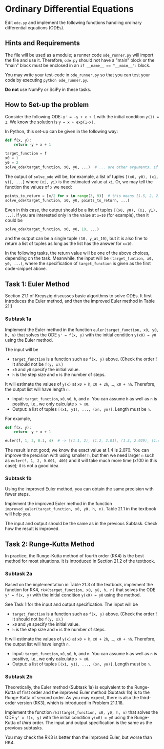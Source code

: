 # Ordinary Differential Equations

Edit `ode.py` and implement the following functions handling ordinary differential equations (ODEs).

## Hints and Requirements

The file will be used as a module; a runner code `ode_runner.py` will import the file and use it.
Therefore, `ode.py` should not have a "main" block or the "main" block must be enclosed in an `if __name__ == "__main__":` block.

You may write your test-code in `ode_runner.py` so that you can test your code by executing `python ode_runner.py`.

**Do not** use NumPy or SciPy in these tasks.

## How to Set-up the problem

Consider the following ODE: `y' = -y + x + 1` with the initial condition `y(1) = 2`. We know the solution is `y = x + exp(1-x)`.

In Python, this set-up can be given in the following way:

```python
def f(x, y):
    return -y + x + 1

target_function = f
x0 = 1
y0 = 2
solve_ode(target_function, x0, y0, ...)  # ... are other arguments, if needed.
```

The output of `solve_ode` will be, for example, a list of tuples `[(x0, y0), (x1, y1), ...]` where `(xi, yi)` is the estimated value at `xi`.
Or, we may tell the function the values of `x` we need:

```python
points_to_return = [x/2 for x in range(3, 9)]  # this means [1.5, 2, 2.5, 3, 3.5, 4]
solve_ode(target_function, x0, y0, points_to_return, ...)
```

Even in this case, the output should be a list of tuples `[(x0, y0), (x1, y1), ...]`.
If you are interested only in the value at `x=10` (for example), then it could be

```python
solve_ode(target_function, x0, y0, 10, ...)
```

and the output can be a single tuple `(10, y_at_10)`, but it is also fine to return a list of tuples as long as the list has the answer for `x=10`.

In the following tasks, the return value will be one of the above choices, depending on the task. Meanwhile, the input will be `(target_funtion, x0, y0, ...)`, where the specification of `target_function` is given as the first code-snippet above.

## Task 1: Euler Method

Section 21.1 of Kreyszig discusses basic algorithms to solve ODEs. It first introduces the Euler method, and then the improved Euler method in Table 21.1

### Subtask 1a

Implement the Euler method in the function `euler(target_function, x0, y0, h, n)` that solves the ODE `y' = f(x, y)` with the initial condition `y(x0) = y0` using the Euler method.

The input will be

- `target_function` is a function such as `f(x, y)` above. (Check the order ! It should not be `f(y, x)`.)
- `x0` and `y0` specify the initial value.
- `h` is the step size and `n` is the number of steps.

It will estimate the values of `y(x)` at `x0 + h`, `x0 + 2h`, ..., `x0 + nh`. Therefore, the output list will have length `n`.

- Input: `target_function`, `x0`, `y0`, `h`, and `n`. You can assume `h` as well as `n` is positive, i.e., we only calculate `x > x0`.
- Output: a list of tuples `[(x1, y1), ..., (xn, yn)]`. Length must be `n`.

For example,

```python
def f(x, y):
    return -y + x + 1

euler(f, 1, 2, 0.1, 4)  # -> [(1.1, 2), (1.2, 2.01), (1.3, 2.029), (1.4, 2.0561)]
```

The result is not good; we know the exact value at 1.4 is 2.070.
You can improve the precision with using smaller `h`, but then we need larger `n` such as `euler(f, 1, 2, 0.001, 400)` and it will take much more time (x100 in this case); it is not a good idea.

### Subtask 1b

Using the improved Euler method, you can obtain the same precision with fewer steps.

Implement the improved Euler method in the function `improved_euler(target_function, x0, y0, h, n)`. Table 21.1 in the textbook will help you.

The input and output should be the same as in the previous Subtask. Check how the result is improved.

## Task 2: Runge-Kutta Method

In practice, the Runge-Kutta method of fourth order (RK4) is the best method for most situations.
It is introduced in Section 21.2 of the textbook.

### Subtask 2a

Based on the implementation in Table 21.3 of the textbook, implement the function for RK4, `rk4(target_function, x0, y0, h, n)` that solves the ODE `y' = f(x, y)` with the initial condition `y(x0) = y0` using the method.

See Task 1 for the input and output specification. The input will be

- `target_function` is a function such as `f(x, y)` above. (Check the order ! It should not be `f(y, x)`.)
- `x0` and `y0` specify the initial value.
- `h` is the step size and `n` is the number of steps.

It will estimate the values of `y(x)` at `x0 + h`, `x0 + 2h`, ..., `x0 + nh`. Therefore, the output list will have length `n`.

- Input: `target_function`, `x0`, `y0`, `h`, and `n`. You can assume `h` as well as `n` is positive, i.e., we only calculate `x > x0`.
- Output: a list of tuples `[(x1, y1), ..., (xn, yn)]`. Length must be `n`.

### Subtask 2b

Theoretically, the Euler method (Subtask 1a) is equivalent to the Runge-Kutta of first order and the improved Euler method (Subtask 1b) is to the Runge-Kutta of second order.
As you may expect, there is also the third-order version (RK3), which is introduced in Problem 21.1.18.

Implement the function `rk3(target_function, x0, y0, h, n)` that solves the ODE `y' = f(x, y)` with the initial condition `y(x0) = y0` using the Runge-Kutta of *third* order.
The input and output specification is the same as the previous subtasks.

You may check the RK3 is better than the improved Euler, but worse than RK4.
